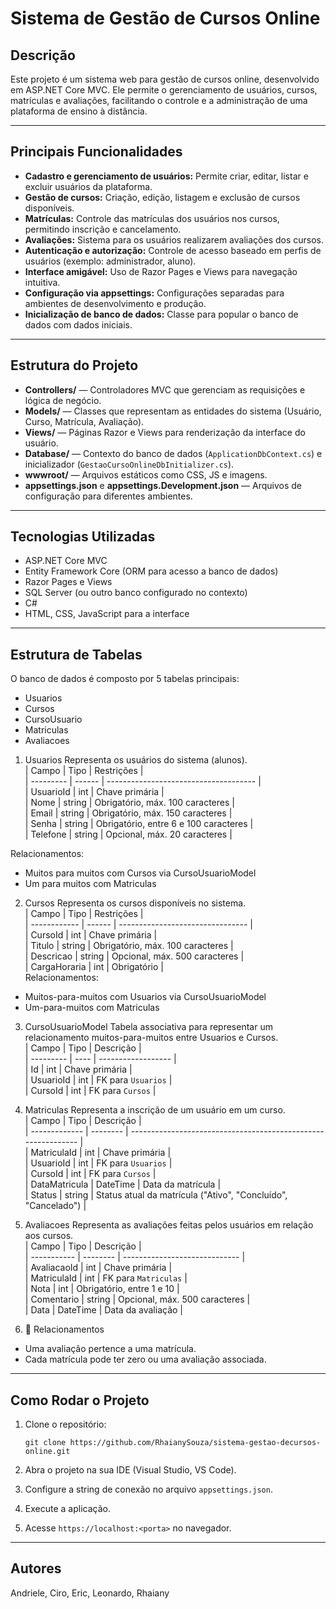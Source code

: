 # Sistema de Gestão de Cursos Online

## Descrição

Este projeto é um sistema web para gestão de cursos online, desenvolvido em ASP.NET Core MVC. Ele permite o gerenciamento de usuários, cursos, matrículas e avaliações, facilitando o controle e a administração de uma plataforma de ensino à distância.

---

## Principais Funcionalidades

* **Cadastro e gerenciamento de usuários:** Permite criar, editar, listar e excluir usuários da plataforma.
* **Gestão de cursos:** Criação, edição, listagem e exclusão de cursos disponíveis.
* **Matrículas:** Controle das matrículas dos usuários nos cursos, permitindo inscrição e cancelamento.
* **Avaliações:** Sistema para os usuários realizarem avaliações dos cursos.
* **Autenticação e autorização:** Controle de acesso baseado em perfis de usuários (exemplo: administrador, aluno).
* **Interface amigável:** Uso de Razor Pages e Views para navegação intuitiva.
* **Configuração via appsettings:** Configurações separadas para ambientes de desenvolvimento e produção.
* **Inicialização de banco de dados:** Classe para popular o banco de dados com dados iniciais.

---

## Estrutura do Projeto

* **Controllers/** — Controladores MVC que gerenciam as requisições e lógica de negócio.
* **Models/** — Classes que representam as entidades do sistema (Usuário, Curso, Matrícula, Avaliação).
* **Views/** — Páginas Razor e Views para renderização da interface do usuário.
* **Database/** — Contexto do banco de dados (`ApplicationDbContext.cs`) e inicializador (`GestaoCursoOnlineDbInitializer.cs`).
* **wwwroot/** — Arquivos estáticos como CSS, JS e imagens.
* **appsettings.json** e **appsettings.Development.json** — Arquivos de configuração para diferentes ambientes.

---

## Tecnologias Utilizadas

* ASP.NET Core MVC
* Entity Framework Core (ORM para acesso a banco de dados)
* Razor Pages e Views
* SQL Server (ou outro banco configurado no contexto)
* C#
* HTML, CSS, JavaScript para a interface

---
## Estrutura de Tabelas
O banco de dados é composto por 5 tabelas principais:

- Usuarios
- Cursos
- CursoUsuario
- Matriculas
- Avaliacoes

1. Usuarios
Representa os usuários do sistema (alunos).<br/>
| Campo     | Tipo   | Restrições                            |<br/>
| --------- | ------ | ------------------------------------- |<br/>
| UsuarioId | int    | Chave primária                        |<br/>
| Nome      | string | Obrigatório, máx. 100 caracteres      |<br/>
| Email     | string | Obrigatório, máx. 150 caracteres      |<br/>
| Senha     | string | Obrigatório, entre 6 e 100 caracteres |<br/>
| Telefone  | string | Opcional, máx. 20 caracteres          |<br/>

Relacionamentos:
- Muitos para muitos com Cursos via CursoUsuarioModel
- Um para muitos com Matriculas

2. Cursos
Representa os cursos disponíveis no sistema.<br/>
| Campo        | Tipo   | Restrições                       |<br/>
| ------------ | ------ | -------------------------------- |<br/>
| CursoId      | int    | Chave primária                   |<br/>
| Titulo       | string | Obrigatório, máx. 100 caracteres |<br/>
| Descricao    | string | Opcional, máx. 500 caracteres    |<br/>
| CargaHoraria | int    | Obrigatório                      |<br/>
Relacionamentos:
- Muitos-para-muitos com Usuarios via CursoUsuarioModel
- Um-para-muitos com Matriculas

3. CursoUsuarioModel
Tabela associativa para representar um relacionamento muitos-para-muitos entre Usuarios e Cursos.<br/>
| Campo     | Tipo | Descrição          |<br/>
| --------- | ---- | ------------------ |<br/>
| Id        | int  | Chave primária     |<br/>
| UsuarioId | int  | FK para `Usuarios` |<br/>
| CursoId   | int  | FK para `Cursos`   |<br/>


4. Matriculas
Representa a inscrição de um usuário em um curso.<br/>
| Campo         | Tipo     | Descrição                                                     |<br/>
| ------------- | -------- | ------------------------------------------------------------- |<br/>
| MatriculaId   | int      | Chave primária                                                |<br/>
| UsuarioId     | int      | FK para `Usuarios`                                            |<br/>
| CursoId       | int      | FK para `Cursos`                                              |<br/>
| DataMatricula | DateTime | Data da matrícula                                             |<br/>
| Status        | string   | Status atual da matrícula ("Ativo", "Concluído", "Cancelado") |<br/>

5. Avaliacoes
Representa as avaliações feitas pelos usuários em relação aos cursos.<br/>
| Campo       | Tipo     | Descrição                     |<br/>
| ----------- | -------- | ----------------------------- |<br/>
| AvaliacaoId | int      | Chave primária                |<br/>
| MatriculaId | int      | FK para `Matriculas`          |<br/>
| Nota        | int      | Obrigatório, entre 1 e 10     |<br/>
| Comentario  | string   | Opcional, máx. 500 caracteres |<br/>
| Data        | DateTime | Data da avaliação             |<br/>

6. 🔗 Relacionamentos
- Uma avaliação pertence a uma matrícula.
- Cada matrícula pode ter zero ou uma avaliação associada.

---

## Como Rodar o Projeto

1. Clone o repositório:

   ```
   git clone https://github.com/RhaianySouza/sistema-gestao-decursos-online.git
   ```
2. Abra o projeto na sua IDE (Visual Studio, VS Code).
3. Configure a string de conexão no arquivo `appsettings.json`.
4. Execute a aplicação.
5. Acesse `https://localhost:<porta>` no navegador.

---
## Autores

Andriele, Ciro, Eric, Leonardo, Rhaiany

